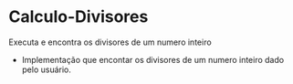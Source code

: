 # Calculo-Divisores
Executa e encontra os divisores de um numero inteiro
- Implementação que encontar os divisores de um numero inteiro dado pelo usuário.
